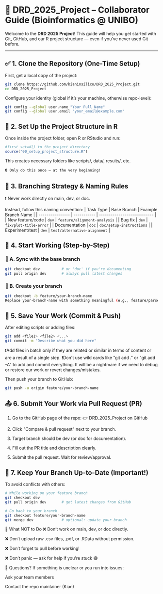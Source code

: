 # 🧬 DRD_2025_Project – Collaborator Guide (Bioinformatics @ UNIBO)

Welcome to the **DRD 2025 Project**! This guide will help you get started with Git, GitHub, and our R project structure — even if you've never used Git before.

---

## ✅ 1. Clone the Repository (One-Time Setup)

First, get a local copy of the project:

```bash
git clone https://github.com/kianinsilico/DRD_2025_Project.git
cd DRD_2025_Project
```
Configure your identity (global if it’s your machine, otherwise repo-level):
```bash
git config --global user.name "Your Full Name"
git config --global user.email "your_email@example.com"
```
## 🧱 2. Set Up the Project Structure in R
Once inside the project folder, open R or RStudio and run:
```R
#first setwd() to the project directory
source("00_setup_project_structure.R")
```
This creates necessary folders like scripts/, data/, results/, etc.

    🔒 Only do this once — at the very beginning!

## 🌿 3. Branching Strategy & Naming Rules
❗ Never work directly on main, dev, or doc.

Instead, follow this naming convention:
| Task Type        | Base Branch | Example Branch Name          |
| ---------------- | ----------- | ---------------------------- |
| New feature/code | `dev`       | `feature/alignment-analysis` |
| Bug fix          | `dev`       | `fix/plot-title-error`       |
| Documentation    | `doc`       | `doc/setup-instructions`     |
| Experiment/test  | `dev`       | `test/alternative-alignment` |

## 🧪 4. Start Working (Step-by-Step)
### 🔄 A. Sync with the base branch
```bash
git checkout dev          # or 'doc' if you're documenting
git pull origin dev       # always pull latest changes
```
### 🌿 B. Create your branch
```bash
git checkout -b feature/your-branch-name
Replace your-branch-name with something meaningful (e.g., feature/parse-uniprot-data).
```

## 💾 5. Save Your Work (Commit & Push)
After editing scripts or adding files:
```bash
git add <file1> <file2> <...>
git commit -m "Describe what you did here"
```
❗Add files in batch only if they are related or similar in terms of content or are a result of a single step.
❗Don't use wild cards like "git add ." or "git add -A" to add and commit everything. It will be a nightmare if we need to debug or restore our work or revert changes/mistakes.

Then push your branch to GitHub:

```bash
git push -u origin feature/your-branch-name
```
## 📤 6. Submit Your Work via Pull Request (PR)
1. Go to the GitHub page of the repo:
👉 DRD_2025_Project on GitHub

2. Click "Compare & pull request" next to your branch.

3. Target branch should be dev (or doc for documentation).

3. Fill out the PR title and description clearly.

4. Submit the pull request. Wait for review/approval.

## 🔁 7. Keep Your Branch Up-to-Date (Important!)
To avoid conflicts with others:

``` bash
# While working on your feature branch
git checkout dev
git pull origin dev       # get latest changes from GitHub

# Go back to your branch
git checkout feature/your-branch-name
git merge dev             # optional: update your branch
```
🚫 What NOT to Do
❌ Don’t work on main, dev, or doc directly.

❌ Don’t upload raw .csv files, .pdf, or .RData without permission.

❌ Don’t forget to pull before working!

❌ Don’t panic — ask for help if you're stuck 😄

🙋 Questions?
If something is unclear or you run into issues:

Ask your team members

Contact the repo maintainer (Kian)



